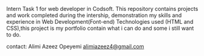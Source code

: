Intern Task 1 for web developer in Codsoft. This repository contains projects and work completed during the intership, demonstration my skills and experience in Web Development(Font-end)
Technologies used (HTML and CSS),this project is my portfolio contain what i can do and some i still want to do. 

contact: Alimi Azeez Opeyemi
         alimiazeez4@gmail.com
